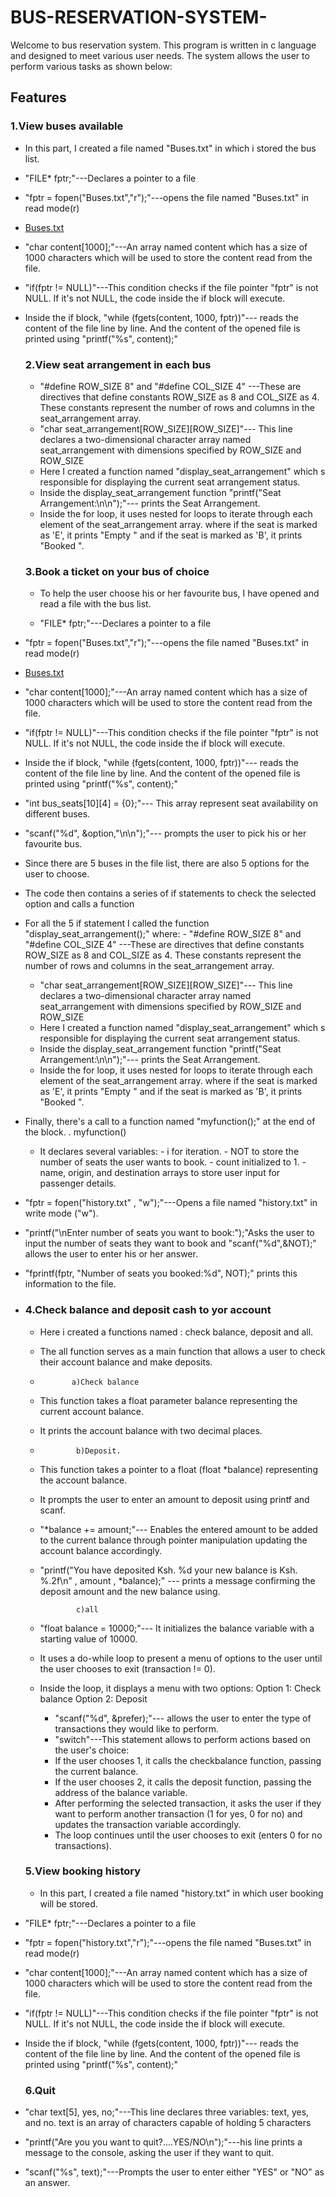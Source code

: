 # BUS-RESERVATION-SYSTEM-
Welcome to bus reservation system. This program is written in c language and designed to meet various user needs. The system allows the user to perform various tasks as shown below:
## Features 
### 1.View buses available
- In this part, I created a file named "Buses.txt" in which i stored the bus list.
- "FILE* fptr;"---Declares a pointer to a file
- "fptr = fopen("Buses.txt","r");"---opens the file named "Buses.txt" in read mode(r)
- [Buses.txt](https://github.com/josephk254/BUS-RESERVATION-SYSTEM-/files/13452766/Buses.txt)
- "char content[1000];"---An array named content which has a size of 1000 characters which will be used to store the content read from the file.
- "if(fptr != NULL)"---This condition checks if the file pointer "fptr" is not NULL. If it's not NULL, the code inside the if block will execute.
- Inside the if block, "while (fgets(content, 1000, fptr))"--- reads the content of the file line by line. And the content of the opened file is printed using "printf("%s", content);"

   ### 2.View seat arrangement in each bus
  - "#define ROW_SIZE 8" and "#define COL_SIZE 4" ---These are directives that define constants ROW_SIZE as 8 and COL_SIZE as 4. These constants represent the number of rows and columns in the seat_arrangement array.
  - "char seat_arrangement[ROW_SIZE][ROW_SIZE]"--- This line declares a two-dimensional character array named seat_arrangement with dimensions specified by ROW_SIZE and ROW_SIZE
  - Here I created a function named "display_seat_arrangement" which s responsible for displaying the current seat arrangement status.
  - Inside the display_seat_arrangement function "printf("Seat Arrangement:\n\n");"--- prints the Seat Arrangement.
  - Inside the for loop, it uses nested for loops to iterate through each element of the seat_arrangement array. where if the seat is marked as 'E', it prints "Empty " and if the seat is marked as 'B', it prints "Booked ".
   ### 3.Book a ticket on your bus of choice
  - To help the user choose his or her favourite bus, I have opened and read a file with the bus list.
    
  - "FILE* fptr;"---Declares a pointer to a file
- "fptr = fopen("Buses.txt","r");"---opens the file named "Buses.txt" in read mode(r)
- [Buses.txt](https://github.com/josephk254/BUS-RESERVATION-SYSTEM-/files/13452766/Buses.txt)
- "char content[1000];"---An array named content which has a size of 1000 characters which will be used to store the content read from the file.
- "if(fptr != NULL)"---This condition checks if the file pointer "fptr" is not NULL. If it's not NULL, the code inside the if block will execute.
- Inside the if block, "while (fgets(content, 1000, fptr))"--- reads the content of the file line by line. And the content of the opened file is printed using "printf("%s", content);"

- "int bus_seats[10][4] = {0};"--- This array represent seat availability on different buses.
- "scanf("%d", &option,"\n\n");"---  prompts the user to pick his or her favourite bus.
- Since there are 5 buses in the file list, there are also 5 options for the user to choose.
- The code then contains a series of if statements to check the selected option and calls a function

- For all the 5 if statement I called the function "display_seat_arrangement();" where:
                        - "#define ROW_SIZE 8" and "#define COL_SIZE 4" ---These are directives that define constants ROW_SIZE as 8 and COL_SIZE as 4. These constants represent the number of rows and columns in the seat_arrangement array.
  - "char seat_arrangement[ROW_SIZE][ROW_SIZE]"--- This line declares a two-dimensional character array named seat_arrangement with dimensions specified by ROW_SIZE and ROW_SIZE
  - Here I created a function named "display_seat_arrangement" which s responsible for displaying the current seat arrangement status.
  - Inside the display_seat_arrangement function "printf("Seat Arrangement:\n\n");"--- prints the Seat Arrangement.
  - Inside the for loop, it uses nested for loops to iterate through each element of the seat_arrangement array. where if the seat is marked as 'E', it prints "Empty " and if the seat is marked as 'B', it prints "Booked ".

- Finally, there's a call to a function named "myfunction();" at the end of the block.
                     . myfunction()
   - It declares several variables:
                - i for iteration.
                - NOT to store the number of seats the user wants to book.
                - count initialized to 1.
                - name, origin, and destination arrays to store user input 
                   for passenger details.
- "fptr = fopen("history.txt" , "w");"---Opens a file named "history.txt" in write mode ("w").
- "printf("\nEnter number of seats you want to book:");"Asks the user to input the number of seats they want to book and "scanf("%d",&NOT);" allows the user to enter his or her answer.
- "fprintf(fptr, "Number of seats you booked:%d", NOT);" prints this information to the file.
- 
   ### 4.Check balance and deposit cash to yor account
  - Here i created a functions named : check balance, deposit and all.
  - The all function serves as a main function that allows a user to check their account balance and make deposits.
  - 
               a)Check balance
  - This function takes a float parameter balance representing the current account balance.
  - It prints the account balance with two decimal places.
  - 
                b)Deposit.
  - This function takes a pointer to a float (float *balance) representing the account balance.
  - It prompts the user to enter an amount to deposit using printf and scanf.
  - "*balance += amount;"--- Enables the entered amount to be added to the current balance through pointer manipulation updating the account balance accordingly.
  - "printf("You have deposited Ksh. %d your new balance is Ksh. %.2f\n" , amount , *balance);" --- prints a message confirming the deposit amount and the new balance using.

                c)all
  - "float balance = 10000;"--- It initializes the balance variable with a starting value of 10000.
  - It uses a do-while loop to present a menu of options to the user until the user chooses to exit (transaction != 0).
  - Inside the loop, it displays a menu with two options:
                 Option 1: Check balance
                  Option 2: Deposit
    - "scanf("%d", &prefer);"--- allows the user to enter the type of transactions they would like to perform.
    - "switch"---This statement allows to perform actions based on the user's choice:
    - If the user chooses 1, it calls the checkbalance function, passing the current balance.
    - If the user chooses 2, it calls the deposit function, passing the address of the balance variable.
    - After performing the selected transaction, it asks the user if they want to perform another transaction (1 for yes, 0 for no) and updates the transaction variable accordingly.
    - The loop continues until the user chooses to exit (enters 0 for no transactions).
   ### 5.View booking history
  - In this part, I created a file named "history.txt" in which user booking will be stored.
- "FILE* fptr;"---Declares a pointer to a file
- "fptr = fopen("history.txt","r");"---opens the file named "Buses.txt" in read mode(r)
- "char content[1000];"---An array named content which has a size of 1000 characters which will be used to store the content read from the file.
- "if(fptr != NULL)"---This condition checks if the file pointer "fptr" is not NULL. If it's not NULL, the code inside the if block will execute.
- Inside the if block, "while (fgets(content, 1000, fptr))"--- reads the content of the file line by line. And the content of the opened file is printed using "printf("%s", content);"

   ### 6.Quit
- "char text[5], yes, no;"---This line declares three variables: text, yes, and no. text is an array of characters capable of holding 5 characters
- "printf("Are you you want to quit?....YES/NO\n");"---his line prints a message to the console, asking the user if they want to quit.
- "scanf("%s", text);"---Prompts the user to enter either "YES" or "NO" as an answer.
